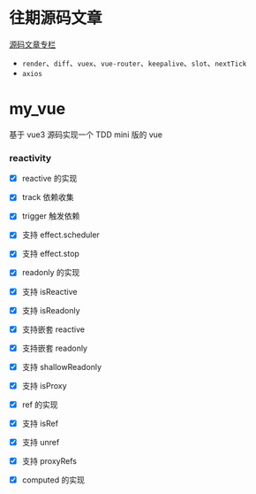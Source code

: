 # 往期源码文章
[源码文章专栏](https://juejin.cn/column/7258222037318320186)
- `render`、`diff`、`vuex`、`vue-router`、`keepalive`、`slot`、`nextTick`
- ` axios `
# my_vue

基于 vue3 源码实现一个 TDD mini 版的 vue
### reactivity

- [x] reactive 的实现
- [x] track 依赖收集
- [x] trigger 触发依赖
- [x] 支持 effect.scheduler
- [x] 支持 effect.stop
- [x] readonly 的实现
- [x] 支持 isReactive
- [x] 支持 isReadonly
- [x] 支持嵌套 reactive
- [x] 支持嵌套 readonly
- [x] 支持 shallowReadonly
- [x] 支持 isProxy
- [x] ref 的实现
- [x] 支持 isRef
- [x] 支持 unref
- [x] 支持 proxyRefs
- [x] computed 的实现






